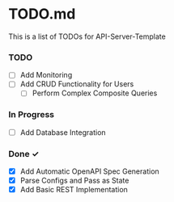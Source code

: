 # TODO.md

This is a list of TODOs for API-Server-Template

### TODO

- [ ] Add Monitoring
- [ ] Add CRUD Functionality for Users
  - [ ] Perform Complex Composite Queries

### In Progress

- [ ] Add Database Integration  

### Done ✓

- [x] Add Automatic OpenAPI Spec Generation
- [x] Parse Configs and Pass as State
- [x] Add Basic REST Implementation
